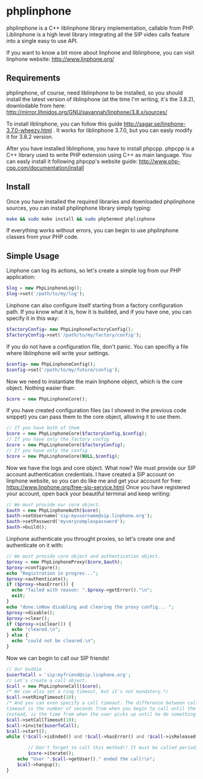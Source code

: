 # phplinphone

phplinphone is a C++ liblinphone library implementation, callable from PHP. Liblinphone is a high level library integrating all the SIP video calls feature into a single easy to use API. 

If you want to know a bit more about linphone and liblinphone, you can visit linphone website: http://www.linphone.org/

Requirements
------------

phplinphone, of course, need liblinphone to be installed, so you should install the latest version of liblinphone (at the time I'm writing, it's the 3.8.2), downlodable from here: http://mirror.lihnidos.org/GNU/savannah/linphone/3.8.x/sources/

To install liblinphone, you can follow this guide http://sagar.se/linphone-3.7.0-wheezy.html . It works for liblinphone 3.7.0, but you can easly modify it for 3.8.2 version.

After you have installed liblinphone, you have to install phpcpp. phpcpp is a C++ library used to write PHP extension using C++ as main language. You can easly install it following phpcpp's website guide: http://www.php-cpp.com/documentation/install

Install
-------

Once you have installed the required libraries and downloaded phplinphone sources, you can install phplinphone library simply typing:

```bash
make && sudo make install && sudo php5enmod phplinphone
```

If everything works without errors, you can begin to use phplinphone classes from your PHP code.

Simple Usage
------------

Linphone can log its actions, so let's create a simple log from our PHP application:

```php
$log = new PhpLinphoneLog();
$log->set('/path/to/my/log');
```

Linphone can also configure itself starting from a factory configuration path. If you know what it is, how it is builded, and if you have one, you can specify it in this way:

```php
$factoryConfig= new PhpLinphoneFactoryConfig();
$factoryConfig->set('/path/to/my/factory/config');
```

If you do not have a configuration file, don't panic. You can specifiy a file where liblinphone will write your settings.

```php
$config= new PhpLinphoneConfig();
$config->set('/path/to/my/future/config');
```

Now we need to instantiate the main linphone object, which is the core object. Nothing easier than:

```php
$core = new PhpLinphoneCore();
```

If you have created configuration files (as I showed in the previous code snippet) you can pass them to the core object, allowing it to use them.

```php
// If you have both of them
$core = new PhpLinphoneCore($factoryConfig,$config);
// If you have only the factory config
$core = new PhpLinphoneCore($factoryConfig);
// If you have only the config
$core = new PhpLinphoneCore(NULL,$config);
```

Now we have the logs and core object. What now? We must provide our SIP account authentication credentials. I have created a SIP account on linphone website, so you can do like me and get your account for free: https://www.linphone.org/free-sip-service.html
Once you have registered your account, open back your beautiful terminal and keep writing:

```php
// We must provide our core object.
$auth = new PhpLinphoneAuth($core);
$auth->setUsername('sip:myusername@sip.linphone.org');
$auth->setPassword('myverycomplexpassword');
$auth->build();
```

Linphone authenticate you throught proxies, so let's create one and authenticate on it with:

```php
// We must provide core object and authentication object.
$proxy = new PhpLinphoneProxy($core,$auth);
$proxy->configure();
echo "Registration in progres...";
$proxy->authenticate();
if ($proxy->hasError()) {
  echo "failed with reason: ".$proxy->getError()."\n";
  exit;
}
echo "done.\nNow disabling and clearing the proxy config... ";
$proxy->disable();
$proxy->clear();
if ($proxy->isClear()) {
  echo "cleared.\n";
} else {
  echo "could not be cleared.\n";
}
```

Now we can begin to call our SIP friends!

```php
// Our buddie
$userToCall = 'sip:myfriend@sip.linphone.org';
// Let's create a call object.
$call = new PhpLinphoneCall($core);
/* We can also set a ring timeout, but it's not mandatory.*/
$call->setRingTimeout(10);
/* And you can even specify a call timeout. The difference between call timeout and ring timeout is that a ring
timeout is the number of seconds from when you begin to call until the user picks up the call. The call timeout,
instead, is the time from when the user picks up until he do something like press a key. Use the call timeout only if you want that the user press a number or something like that. */
$call->setCallTimeout(10);
$call->invite($userToCall);
$call->start();
while (!$call->isEnded() and !$call->hasError() and !$call->isReleased() and !$call->isRingExpired() and !$call->isCallExpired()) {

        // Don't forget to call this method!! It must be called periodically to allow linphone core to do background work!
        $core->iterate();
    echo "User ".$call->getUser()." ended the call!\n";
    $call->hangup();
}
```


